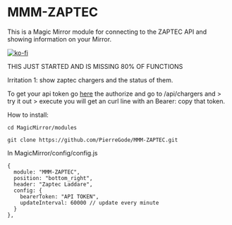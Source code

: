 # MMM-ZAPTEC 

This is a Magic Mirror module for connecting to the ZAPTEC API
and showing information on your Mirror.



[![ko-fi](https://ko-fi.com/img/githubbutton_sm.svg)](https://ko-fi.com/J3J2EARPK)



THIS JUST STARTED AND IS MISSING 80% OF FUNCTIONS

Irritation 1: show zaptec chargers and the status of them.

To get your api token go [here](https://api.zaptec.com/help/index.html)
the authorize
and go to /api/chargers and > try it out > execute 
you will get an curl line with an Bearer: copy that token.


How to install:
```
cd MagicMirror/modules
```
```
git clone https://github.com/PierreGode/MMM-ZAPTEC.git
```
In MagicMirror/config/config.js



```
{
  module: "MMM-ZAPTEC",
  position: "bottom_right",
  header: "Zaptec Laddare",
  config: {
    bearerToken: "API TOKEN",
    updateInterval: 60000 // update every minute
  }
},
